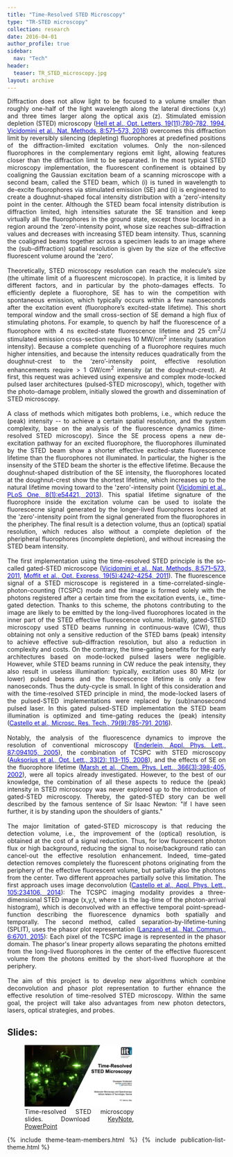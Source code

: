 ```yaml
---
title: "Time-Resolved STED Microscopy"
type: "TR-STED microscopy"
collection: research
date: 2016-04-01
author_profile: true
sidebar:
  nav: "Tech"
header:
  teaser: TR_STED_microscopy.jpg
layout: archive
---
```

<div style="text-align: justify">
  
Diffraction does not allow light to be focused to a volume smaller than roughly one-half of the light wavelength along the lateral directions (x,y) and three times larger along the optical axis (z). Stimulated emission depletion (STED) microscopy (<a href="https://doi.org/10.1364/OL.19.000780"><span style="color:blue">Hell et al., Opt. Letters, 19(11):780-782, 1994</span></a>, <a href="https://doi.org/10.1038/nmeth.1624"><span style="color:blue">Vicidomini et al., Nat. Methods, 8:571–573, 2018</span></a>) overcomes this diffraction limit by reversibly silencing (depleting) fluorophores at predefined positions of the diffraction-limited excitation volumes. Only the non-silenced fluorophores in the complementary regions emit light, allowing features closer than the diffraction limit to be separated. In the most typical STED microscopy implementation, the fluorescent confinement is obtained by coaligning the Gaussian excitation beam of a scanning microscope with a second beam, called the STED beam, which (i) is tuned in wavelength to de-excite fluorophores via stimulated emission (SE) and (ii) is engineered to create a doughnut-shaped focal intensity distribution with a ‘zero’-intensity point in the center. Although the STED beam focal intensity distribution is diffraction limited, high intensities saturate the SE transition and keep virtually all the fluorophores in the ground state, except those located in a region around the ‘zero’-intensity point, whose size reaches sub-diffraction values and decreases with increasing STED beam intensity. Thus, scanning the coaligned beams together across a specimen leads to an image where the (sub-diffraction) spatial resolution is given by the size of the effective fluorescent volume around the ‘zero’.
<br>
<br>
Theoretically, STED microscopy resolution can reach the molecule’s size (the ultimate limit of a fluorescent microscope). In practice, it is limited by different factors, and in particular by the photo-damages effects. To efficiently deplete a fluorophore, SE has to win the competition with spontaneous emission, which typically occurs within a few nanoseconds after the excitation event (fluorophore’s excited-state lifetime). This short temporal window and the small cross-section of SE demand a high flux of stimulating photons. For example, to quench by half the fluorescence of a fluorophore with 4 ns excited-state fluorescence lifetime and 25 cm<sup>2</sup>/J stimulated emission cross-section requires 10 MW/cm<sup>2</sup> intensity (saturation intensity). Because a complete quenching of a fluorophore requires much higher intensities, and because the intensity reduces quadratically from the doughnut-crest to the ‘zero’-intensity point, effective resolution enhancements require > 1 GW/cm<sup>2</sup> intensity (at the doughnut-crest). At first, this request was achieved using expensive and complex mode-locked pulsed laser architectures (pulsed-STED microscopy), which, together with the photo-damage problem, initially slowed the growth and dissemination of STED microscopy. 
<br>
<br>
A class of methods which mitigates both problems, i.e., which reduce the (peak) intensity -- to achieve a certain spatial resolution, and the system complexity, base on the analysis of the fluorescence dynamics (time-resolved STED microscopy). Since the SE process opens a new de-excitation pathway for an excited fluorophore, the fluorophores illuminated by the STED beam show a shorter effective excited-state fluorescence lifetime than the fluorophores not illuminated. In particular, the higher is the insensity of the STED beam the shorter is the effective lifetime. Because the doughnut-shaped distribution of the SE intensity, the fluorophores located at the doughnut-crest show the shortest lifetime, which increases up to the natural lifetime moving toward to the 'zero'-intensity point (<a href="https://doi.org/10.1371/journal.pone.0054421"><span style="color:blue">Vicidomini et al., PLoS One, 8(1):e54421, 2013</span></a>). This spatial lifetime signature of the fluorophore inside the excitation volume can be used to isolate the fluorescecne signal generated by the longer-lived fluorophores located at the 'zero'-intensity point from the signal generated from the fluorophores in the pheriphey. The final result is a detection volume, thus an (optical) spatial resolution, which reduces also without a complete depletion of the pheripheral fluorophores (incomplete depletion), and without increasing the STED beam intensity. 
<br>
<br>
The first implementation using the time-resolved STED principle is the so-called gated-STED microscope (<a href="https://doi.org/10.1038/nmeth.1624"><span style="color:blue">Vicidomini et al., Nat. Methods, 8:571–573, 2011</span></a>, <a href="https://doi.org/10.1364/OE.19.004242"><span style="color:blue">Moffit et al., Opt. Express, 19(5):4242-4254, 2011</span></a>). The fluorescence signal of a STED microscope is registered in a time-correlated-single-photon-counting (TCSPC) mode and the image is formed solely with the photons registered after a certain time from the excitation events, i.e., time-gated detection. Thanks to this scheme, the photons contributing to the image are likely to be emitted by the long-lived fluorophores located in the inner part of the STED effective fluorescence volume. Initially, gated-STED microscopy used STED beams running in continuous-wave (CW), thus obtaining not only a sensitive reduction of the STED bams (peak) intensity to achieve effective sub-diffraction resolution, but also a reduction in complexity and costs. On the contrary, the time-gating benefits for the early architectures based on mode-locked pulsed lasers were negligible. However, while STED beams running in CW reduce the peak intensity, they also result in useless illumination: typically, excitation uses 80 MHz (or lower) pulsed beams and the fluorescence lifetime is only a few nanoseconds. Thus the duty-cycle is small. In light of this consideration and with the time-resolved STED principle in mind, the mode-locked lasers of the pulsed-STED implementations were replaced by (sub)nanosecond pulsed laser. In this gated pulsed-STED implementation the STED beam illumination is optimized and time-gating reduces the (peak) intensity (<a href="https://doi.org/10.1002/jemt.22716"><span style="color:blue">Castello et al., Microsc. Res. Tech., 79(9):785-791, 2016</span></a>).
<br>
<br>
Notably, the analysis of the fluorescence dynamics to improve the resolution of conventional microscopy (<a href="https://doi.org/10.1063/1.2034116"><span style="color:blue">Enderlein, Appl. Phys. Lett., 87:094105, 2005</span></a>), the combination of TCSPC with STED microscopy (<a href="https://doi.org/10.1364/OL.33.000113"><span style="color:blue">Auksorius et al., Opt. Lett., 33(2): 113-115, 2008</span></a>), and the effects of SE on the fluorophore lifetime (<a href="https://doi.org/10.1016/S0009-2614(02)01538-5"><span style="color:blue">Marsh et al., Chem. Phys. Lett., 366(3):398-405, 2002</span></a>), were all topics already investigated. However, to the best of our knowledge, the combination of all these aspects to reduce the (peak) intensity in STED microscopy was never explored up to the introduction of gated-STED microscopy. Thereby, the gated-STED story can be well described by the famous sentence of Sir Isaac Newton: "If I have seen further, it is by standing upon the shoulders of giants."
<br>
<br>
The major limitation of gated-STED microscopy is that reducing the detection volume, i.e., the improvement of the (optical) resolution, is obtained at the cost of a signal reduction. Thus, for low fluorescent photon flux or high background, reducing the signal to noise/background ratio can cancel-out the effective resolution enhancement. Indeed, time-gated detection removes completely the fluorescent photons originating from the periphery of the effective fluorescent volume, but partially also the photons from the center. Two different approaches partially solve this limitation. The first approach uses image deconvolution (<a href="https://doi.org/10.1063/1.4904092"><span style="color:blue">Castello et al., Appl. Phys. Lett., 105:234106, 2014</span></a>): The TCSPC imaging modality provides a three-dimensional STED image (x,y,t, where t is the lag-time of the photon-arrival histogram), which is deconvolved with an effective temporal point-spread-function describing the fluorescence dynamics both spatially and temporally. The second method, called separation-by-lifetime-tuning (SPLIT), uses the phasor plot representation (<a href="https://doi.org/10.1038/ncomms7701"><span style="color:blue">Lanzanò et al., Nat. Commun., 6:6701, 2015</span></a>): Each pixel of the TCSPC image is represented in the phasor domain. The phasor's linear property allows separating the photons emitted from the long-lived fluorophores in the center of the effective fluorescent volume from the photons emitted by the short-lived fluorophore at the periphery.
<br>
<br>
The aim of this project is to develop new algorithms which combine deconvolution and phasor plot representation to further ehnance the effective resolution of time-resolved STED microscopy. Within the same goal, the project will take also advantages from new photon detectors, lasers, optical strategies, and probes.     

<!--- Within the STED microscopy scenario our group developed and is developing a series of innovative methods which reduce the illumination (peak) intensity required by STED microscopy, thus providing great benefits for long-term live-cell imaging applications.
<br>
<br>
A first method explores the spectral condition at the basis of STED microscopy. STED microscopy improves the spatial resolution by depleting -- via stimulated emission (SE) -- the fluorescence from the periphery of the excitation spot of a conventional laser scanning microscope. The depletion is induced by a second doughnut-shaped beam, the STED beam, which is overlapped with the excitation beam and is red-shifted in wavelength, with respect to the fluorophore emission peak. Such red-shifting helps to avoid direct excitation of the fluorophore with the STED beam, which would otherwise introduce a strong (anti-Stokes emission) background in the image, but reduces the efficiency of the SE depletion, thus requiring an increase of the intensity of the STED beam to achieve effective sub-diffraction resolution. We introduce a synchronous detection scheme into the STED architecture (sync-STED microscopy), which is able to suppress the anti-Stokes emission background. In short, sync-STED microscopy allows for STED beam with wavelength closer to the fluorophore emission peak -- higher efficiency of SE, thus it allows for reducing the illumination to obtain background-free high-resolution STED images.
<br>
<br>
A second class of methods explores the temporal condition at the basis of STED microscopy. For a given number of stimulating photons (STED beam intensity), the higher depletion -- thus the higher resolution -- is obtained when the photons acts immediately after the fluorophores have been excited. For this reason, the most effective STED microscopy architecture uses synchronised excitation and STED pulsed beams laser. However, the high peak intensity typical of picosecond pulsed lasers can induce substantial photo-bleaching and photo-toxicity. We demonstrated that implementing STED microscopy with a (sub-)nanosecond pulsed STED beam -- lower peak intensity, but lower depletion -- reduces photo-damages, whilst time-gated detection compensates for the reduction of depletion. More, recently we also solved the draw-back of time-gated detection, i.e., the reduction of signal-to-noise ratio (SNR). We implemented a time-resolved STED microscope and we used the phasor analysis of the pixels' fluorescent dynamics to compensate for the inefficient depletion of the (sub-)nano-second laser. We also demonstrated that \textbf{the phasor analysis can be combined with two-photon-excitation STED (2PE-STED) microscopy to achieve deep high-resolution imaging} also with low-efficiency -- from a SE point of view -- continuous-wave STED beam.
<br>
<br>
While STED microscopy provides exquisite nanoscale structural information, its point-scanning architecture precludes the direct observation of fast biological process, such as the diffusion of small-biomolecules (e.g., the RNA into the cytoplasm). However, by combing the ability of STED microscopy in generating nanoscale observation volumes, with the ability of fluorescence-correlation-spectroscopy (FCS) to extract the diffusion parameters of the molecules travelling across this observation volume, it is possible to reveal nanoscale spatial heterogeneity in the dynamics of different biomolecules. Our group, in collaboration with the Nanoscopy and NIC$@$IIT group of Prof. Alberto Diaspro, developed a new STED-FCS method able to reveal both spatial and temporal heterogeneity. The method uses the information provided by a time-resolved (time-correlated-single-photon-counting) STED measurement to simultaneously probe the diffusion of a class of biomolecules within decreasing observation volumes. The same method also allowed -- for the first time -- to use STED-FCS within complex three-dimensional environments, such as the cell cytoplasm.--->

<h2> Slides: </h2>
<figure style="width: 50%" class="align-center">
<img src='/slides/VicidominiG_TimeResolvedSTED_preview.001.jpeg'>
<figcaption>Time-resolved STED microscopy slides. Download <a href="/slides/VicidominiG_TimeResolvedSTED.key">KeyNote</a>, <a href="/slides/VicidominiG_TimeResolvedSTED.pptx">PowerPoint</a> </figcaption>
</figure>

{% include theme-team-members.html %}
{% include publication-list-theme.html %}

